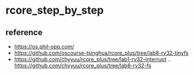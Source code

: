 # rcore_step_by_step

## reference
 - https://os.phil-opp.com/
 - https://github.com/oscourse-tsinghua/rcore_plus/tree/lab8-rv32-tinyfs
 - https://github.com/chyyuu/rcore_plus/tree/lab1-rv32-interrupt .. https://github.com/chyyuu/rcore_plus/tree/lab8-rv32-fs
